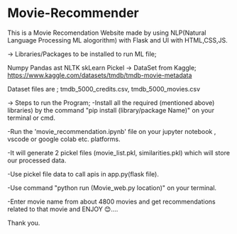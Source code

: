 # Movie-Recommender
This is a Movie Recomendation Website made by using NLP(Natural Language Processing ML alogorithm) with Flask and UI with HTML,CSS,JS.

-> Libraries/Packages to be installed to run ML file;

Numpy
Pandas
ast
NLTK
skLearn
Pickel
-> DataSet from Kaggle; https://www.kaggle.com/datasets/tmdb/tmdb-movie-metadata

Dataset files are ;
  tmdb_5000_credits.csv,
  tmdb_5000_movies.csv

-> Steps to run the Program;
  -Install all the required (mentioned above) libraries) by the command "pip install (library/package Name)" on your terminal or cmd.
 
  -Run the 'movie_recommendation.ipynb' file on your jupyter notebook , vscode or google colab etc. platforms.
 
  -It will generate 2 pickel files (movie_list.pkl, similarities.pkl) which will store our processed data.
 
  -Use pickel file data to call apis in app.py(flask file).
 
  -Use command "python run (Movie_web.py location)" on your terminal.
 
  -Enter movie name from about 4800 movies and get recommendations related to that movie and ENJOY 😊....
  
  Thank you.
